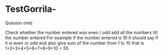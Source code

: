 # TestGorrila-

Quesion one)

Check whether the number entered was even / odd 
add all the numbers till the number entered 
For example if the number entered is 10 it should say if it is even or odd and also give sum of the number from 1 to 10 that is 1+2+3+4+5+6+7+8+9+10 = 55
